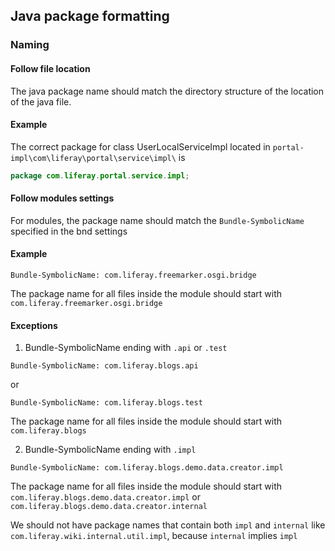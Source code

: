 ## Java package formatting

### Naming

#### Follow file location
The java package name should match the directory structure of the location of
the java file.

#### Example

The correct package for class UserLocalServiceImpl located in
`portal-impl\com\liferay\portal\service\impl\` is

```java
package com.liferay.portal.service.impl;
```

#### Follow modules settings
For modules, the package name should match the `Bundle-SymbolicName` specified
in the bnd settings

#### Example

```
Bundle-SymbolicName: com.liferay.freemarker.osgi.bridge
```
The package name for all files inside the module should start with
`com.liferay.freemarker.osgi.bridge`

#### Exceptions

1. Bundle-SymbolicName ending with `.api` or `.test`

```
Bundle-SymbolicName: com.liferay.blogs.api
```
or
```
Bundle-SymbolicName: com.liferay.blogs.test
```

The package name for all files inside the module should start with
`com.liferay.blogs`

2. Bundle-SymbolicName ending with `.impl`

```
Bundle-SymbolicName: com.liferay.blogs.demo.data.creator.impl
```

The package name for all files inside the module should start with
`com.liferay.blogs.demo.data.creator.impl` or
`com.liferay.blogs.demo.data.creator.internal`

We should not have package names that contain both `impl` and `internal` like
`com.liferay.wiki.internal.util.impl`, because `internal` implies `impl`
